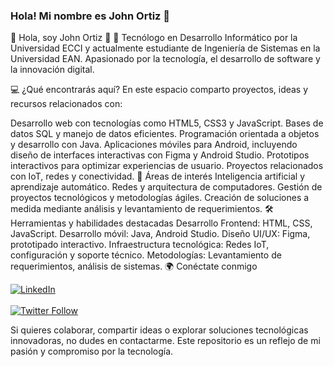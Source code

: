 ### Hola! Mi nombre es John Ortiz 👋

🌟 Hola, soy John Ortiz 👋
🚀 Tecnólogo en Desarrollo Informático por la Universidad ECCI y actualmente estudiante de Ingeniería de Sistemas en la Universidad EAN. Apasionado por la tecnología, el desarrollo de software y la innovación digital.

💻 ¿Qué encontrarás aquí?
En este espacio comparto proyectos, ideas y recursos relacionados con:

Desarrollo web con tecnologías como HTML5, CSS3 y JavaScript.
Bases de datos SQL y manejo de datos eficientes.
Programación orientada a objetos y desarrollo con Java.
Aplicaciones móviles para Android, incluyendo diseño de interfaces interactivas con Figma y Android Studio.
Prototipos interactivos para optimizar experiencias de usuario.
Proyectos relacionados con IoT, redes y conectividad.
🎯 Áreas de interés
Inteligencia artificial y aprendizaje automático.
Redes y arquitectura de computadores.
Gestión de proyectos tecnológicos y metodologías ágiles.
Creación de soluciones a medida mediante análisis y levantamiento de requerimientos.
🛠️ Herramientas y habilidades destacadas
Desarrollo Frontend: HTML, CSS, JavaScript.
Desarrollo móvil: Java, Android Studio.
Diseño UI/UX: Figma, prototipado interactivo.
Infraestructura tecnológica: Redes IoT, configuración y soporte técnico.
Metodologías: Levantamiento de requerimientos, análisis de sistemas.
🌍 Conéctate conmigo

[![LinkedIn](https://img.shields.io/badge/LinkedIn-John_Ortiz-0077B5?style=for-the-badge&logo=linkedin&logoColor=white&labelColor=101010)](https://www.linkedin.com/in/johnortiz18)
</br>
</br>
[![Twitter Follow](https://img.shields.io/twitter/follow/JohnO1803)](https://twitter.com/JohnO1803)

Si quieres colaborar, compartir ideas o explorar soluciones tecnológicas innovadoras, no dudes en contactarme. Este repositorio es un reflejo de mi pasión y compromiso por la tecnología.
